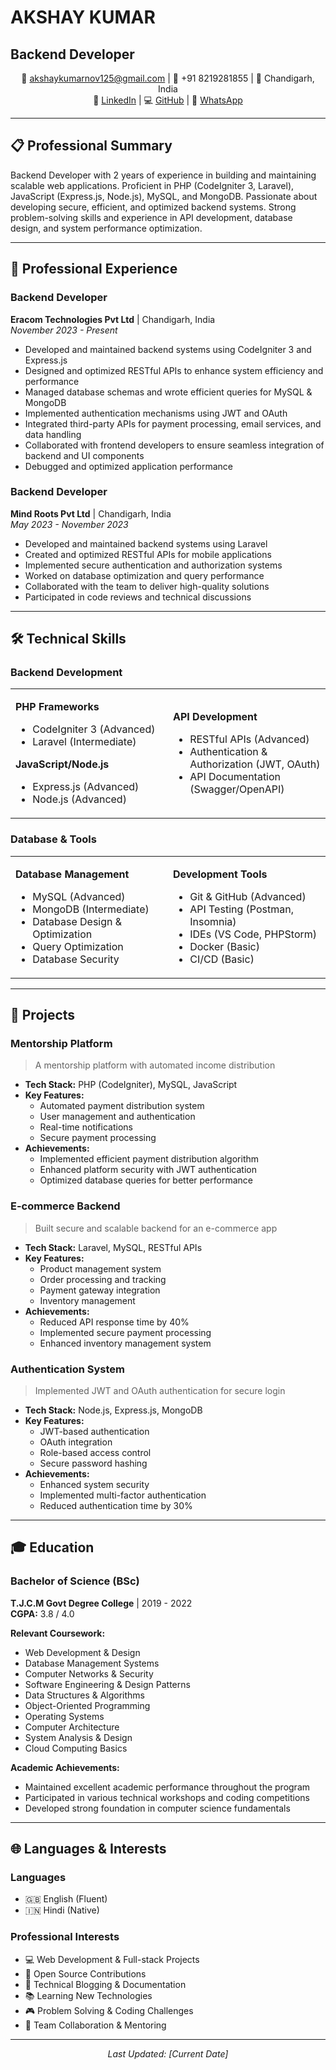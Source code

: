 # AKSHAY KUMAR
## Backend Developer

<div align="center">

📧 akshaykumarnov125@gmail.com | 📱 +91 8219281855 | 📍 Chandigarh, India  
🔗 [LinkedIn](linkedin.com/in/akshaykumar) | 💻 [GitHub](github.com/akshaykumar) | 📱 [WhatsApp](https://wa.me/918219281855)

</div>

---

## 📋 Professional Summary
Backend Developer with 2 years of experience in building and maintaining scalable web applications. Proficient in PHP (CodeIgniter 3, Laravel), JavaScript (Express.js, Node.js), MySQL, and MongoDB. Passionate about developing secure, efficient, and optimized backend systems. Strong problem-solving skills and experience in API development, database design, and system performance optimization.

---

## 💼 Professional Experience

### Backend Developer
**Eracom Technologies Pvt Ltd** | Chandigarh, India  
*November 2023 - Present*

- Developed and maintained backend systems using CodeIgniter 3 and Express.js
- Designed and optimized RESTful APIs to enhance system efficiency and performance
- Managed database schemas and wrote efficient queries for MySQL & MongoDB
- Implemented authentication mechanisms using JWT and OAuth
- Integrated third-party APIs for payment processing, email services, and data handling
- Collaborated with frontend developers to ensure seamless integration of backend and UI components
- Debugged and optimized application performance

### Backend Developer
**Mind Roots Pvt Ltd** | Chandigarh, India  
*May 2023 - November 2023*

- Developed and maintained backend systems using Laravel
- Created and optimized RESTful APIs for mobile applications
- Implemented secure authentication and authorization systems
- Worked on database optimization and query performance
- Collaborated with the team to deliver high-quality solutions
- Participated in code reviews and technical discussions

---

## 🛠️ Technical Skills

### Backend Development
<table>
<tr>
<td width="50%">

**PHP Frameworks**
- CodeIgniter 3 (Advanced)
- Laravel (Intermediate)

**JavaScript/Node.js**
- Express.js (Advanced)
- Node.js (Advanced)

</td>
<td width="50%">

**API Development**
- RESTful APIs (Advanced)
- Authentication & Authorization (JWT, OAuth)
- API Documentation (Swagger/OpenAPI)

</td>
</tr>
</table>

### Database & Tools
<table>
<tr>
<td width="50%">

**Database Management**
- MySQL (Advanced)
- MongoDB (Intermediate)
- Database Design & Optimization
- Query Optimization
- Database Security

</td>
<td width="50%">

**Development Tools**
- Git & GitHub (Advanced)
- API Testing (Postman, Insomnia)
- IDEs (VS Code, PHPStorm)
- Docker (Basic)
- CI/CD (Basic)

</td>
</tr>
</table>

---

## 🚀 Projects

### Mentorship Platform
> A mentorship platform with automated income distribution

- **Tech Stack:** PHP (CodeIgniter), MySQL, JavaScript
- **Key Features:**
  - Automated payment distribution system
  - User management and authentication
  - Real-time notifications
  - Secure payment processing
- **Achievements:**
  - Implemented efficient payment distribution algorithm
  - Enhanced platform security with JWT authentication
  - Optimized database queries for better performance

### E-commerce Backend
> Built secure and scalable backend for an e-commerce app

- **Tech Stack:** Laravel, MySQL, RESTful APIs
- **Key Features:**
  - Product management system
  - Order processing and tracking
  - Payment gateway integration
  - Inventory management
- **Achievements:**
  - Reduced API response time by 40%
  - Implemented secure payment processing
  - Enhanced inventory management system

### Authentication System
> Implemented JWT and OAuth authentication for secure login

- **Tech Stack:** Node.js, Express.js, MongoDB
- **Key Features:**
  - JWT-based authentication
  - OAuth integration
  - Role-based access control
  - Secure password hashing
- **Achievements:**
  - Enhanced system security
  - Implemented multi-factor authentication
  - Reduced authentication time by 30%

---

## 🎓 Education

### Bachelor of Science (BSc)
**T.J.C.M Govt Degree College** | 2019 - 2022  
**CGPA:** 3.8 / 4.0

**Relevant Coursework:**
- Web Development & Design
- Database Management Systems
- Computer Networks & Security
- Software Engineering & Design Patterns
- Data Structures & Algorithms
- Object-Oriented Programming
- Operating Systems
- Computer Architecture
- System Analysis & Design
- Cloud Computing Basics

**Academic Achievements:**
- Maintained excellent academic performance throughout the program
- Participated in various technical workshops and coding competitions
- Developed strong foundation in computer science fundamentals

---

## 🌐 Languages & Interests

### Languages
- 🇬🇧 English (Fluent)
- 🇮🇳 Hindi (Native)

### Professional Interests
- 💻 Web Development & Full-stack Projects
- 🌟 Open Source Contributions
- 📝 Technical Blogging & Documentation
- 📚 Learning New Technologies
- 🎮 Problem Solving & Coding Challenges
- 🤝 Team Collaboration & Mentoring

---

<div align="center">

*Last Updated: [Current Date]*

</div> 